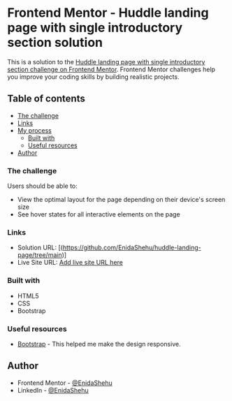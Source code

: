 # Frontend Mentor - Huddle landing page with single introductory section solution

This is a solution to the [Huddle landing page with single introductory section challenge on Frontend Mentor](https://www.frontendmentor.io/challenges/huddle-landing-page-with-a-single-introductory-section-B_2Wvxgi0). Frontend Mentor challenges help you improve your coding skills by building realistic projects.

## Table of contents

- [The challenge](#the-challenge)
- [Links](#links)
- [My process](#my-process)
  - [Built with](#built-with)
  - [Useful resources](#useful-resources)
- [Author](#author)

### The challenge

Users should be able to:

- View the optimal layout for the page depending on their device's screen size
- See hover states for all interactive elements on the page

### Links

- Solution URL: [(https://github.com/EnidaShehu/huddle-landing-page/tree/main)]
- Live Site URL: [Add live site URL here](https://your-live-site-url.com)

### Built with

- HTML5
- CSS
- Bootstrap

### Useful resources

- [Bootstrap](https://getbootstrap.com/) - This helped me make the design responsive.

## Author

- Frontend Mentor - [@EnidaShehu](https://www.frontendmentor.io/profile/yourusername)
- LinkedIn - [@EnidaShehu](https://www.linkedin.com/in/enida-shehu-04504612b/)
